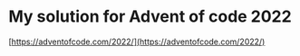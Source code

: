 # My solution for Advent of code 2022

[https://adventofcode.com/2022/](https://adventofcode.com/2022/)

